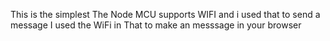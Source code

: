 This is the simplest
The Node MCU supports WIFI and i used that to send a message
I used the WiFi in That to make an messsage in your browser 